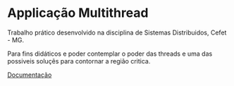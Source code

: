 # Applicação Multithread

Trabalho prático desenvolvido na disciplina de Sistemas Distribuidos, Cefet - MG.

Para fins didáticos e poder contemplar o poder das threads e uma das possiveis soluçẽs para contornar a região critica.

[Documentação](/documentation/Sistemas_Distribuidos___Applica__o_Multithread.pdf)
